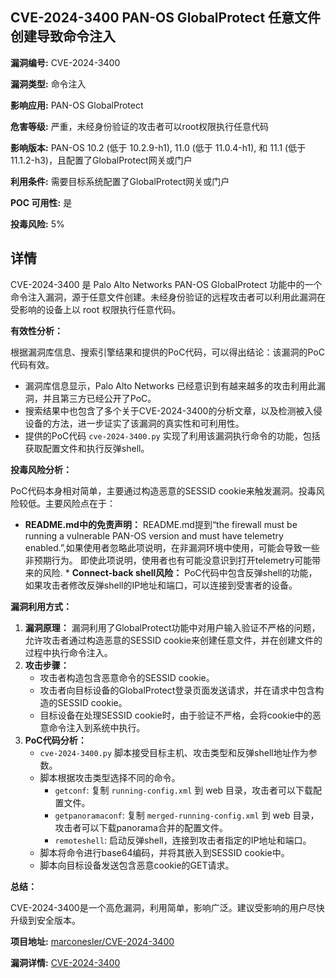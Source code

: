 ## CVE-2024-3400 PAN-OS GlobalProtect 任意文件创建导致命令注入

**漏洞编号:** CVE-2024-3400

**漏洞类型:** 命令注入

**影响应用:** PAN-OS GlobalProtect

**危害等级:** 严重，未经身份验证的攻击者可以root权限执行任意代码

**影响版本:** PAN-OS 10.2 (低于 10.2.9-h1), 11.0 (低于 11.0.4-h1), 和 11.1 (低于 11.1.2-h3)，且配置了GlobalProtect网关或门户

**利用条件:** 需要目标系统配置了GlobalProtect网关或门户

**POC 可用性:** 是

**投毒风险:** 5%

## 详情

CVE-2024-3400 是 Palo Alto Networks PAN-OS GlobalProtect 功能中的一个命令注入漏洞，源于任意文件创建。未经身份验证的远程攻击者可以利用此漏洞在受影响的设备上以 root 权限执行任意代码。

**有效性分析：**

根据漏洞库信息、搜索引擎结果和提供的PoC代码，可以得出结论：该漏洞的PoC代码有效。

*   漏洞库信息显示，Palo Alto Networks 已经意识到有越来越多的攻击利用此漏洞，并且第三方已经公开了PoC。
*   搜索结果中也包含了多个关于CVE-2024-3400的分析文章，以及检测被入侵设备的方法，进一步证实了该漏洞的真实性和可利用性。
*   提供的PoC代码 `cve-2024-3400.py` 实现了利用该漏洞执行命令的功能，包括获取配置文件和执行反弹shell。

**投毒风险分析：**

PoC代码本身相对简单，主要通过构造恶意的SESSID cookie来触发漏洞。投毒风险较低。主要风险点在于：

*   **README.md中的免责声明：** README.md提到“the firewall must be running a vulnerable PAN-OS version and must have telemetry enabled.”,如果使用者忽略此项说明，在非漏洞环境中使用，可能会导致一些非预期行为。 即使此项说明，使用者也有可能没意识到打开telemetry可能带来的风险. *   **Connect-back shell风险：** PoC代码中包含反弹shell的功能，如果攻击者修改反弹shell的IP地址和端口，可以连接到受害者的设备。

**漏洞利用方式：**

1.  **漏洞原理：** 漏洞利用了GlobalProtect功能中对用户输入验证不严格的问题，允许攻击者通过构造恶意的SESSID cookie来创建任意文件，并在创建文件的过程中执行命令注入。
2.  **攻击步骤：**
    *   攻击者构造包含恶意命令的SESSID cookie。
    *   攻击者向目标设备的GlobalProtect登录页面发送请求，并在请求中包含构造的SESSID cookie。
    *   目标设备在处理SESSID cookie时，由于验证不严格，会将cookie中的恶意命令注入到系统中执行。
3.  **PoC代码分析：**
    *   `cve-2024-3400.py` 脚本接受目标主机、攻击类型和反弹shell地址作为参数。
    *   脚本根据攻击类型选择不同的命令。
        *   `getconf`: 复制 `running-config.xml` 到 web 目录，攻击者可以下载配置文件。
        *   `getpanoramaconf`: 复制 `merged-running-config.xml` 到 web 目录，攻击者可以下载panorama合并的配置文件。
        *   `remoteshell`: 启动反弹shell，连接到攻击者指定的IP地址和端口。
    *   脚本将命令进行base64编码，并将其嵌入到SESSID cookie中。
    *   脚本向目标设备发送包含恶意cookie的GET请求。

**总结：**

CVE-2024-3400是一个高危漏洞，利用简单，影响广泛。建议受影响的用户尽快升级到安全版本。

**项目地址:** [marconesler/CVE-2024-3400](https://github.com/marconesler/CVE-2024-3400)

**漏洞详情:** [CVE-2024-3400](https://nvd.nist.gov/vuln/detail/CVE-2024-3400)